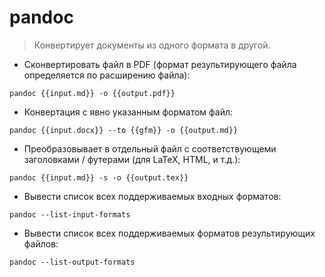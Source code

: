 # pandoc

> Конвертирует документы из одного формата в другой.

- Сконвертировать файл в PDF (формат результирующего файла определяется по расширению файла):

`pandoc {{input.md}} -o {{output.pdf}}`

- Конвертация с явно указанным форматом файл:

`pandoc {{input.docx}} --to {{gfm}} -o {{output.md}}`

- Преобразовывает в отдельный файл с соответствующеми заголовками / футерами (для LaTeX, HTML, и т.д.):

`pandoc {{input.md}} -s -o {{output.tex}}`

- Вывести список всех поддерживаемых входных форматов:

`pandoc --list-input-formats`

- Вывести список всех поддерживаемых форматов результирующих файлов:

`pandoc --list-output-formats`
